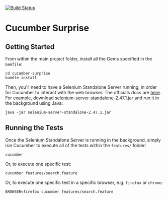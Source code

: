[![Build Status](https://travis-ci.org/charneykaye/cucumber-surprise.svg?branch=master)](https://travis-ci.org/charneykaye/cucumber-surprise)

# Cucumber Surprise

## Getting Started

From within the main project folder, install all the Gems specified in the `Gemfile`:

    cd cucumber-surprise
    bundle install

Then, you'll need to have a Selenium Standalone Server running, in order for Cucumber to interact with the web browser. The officials docs are [here](http://www.seleniumhq.org/download/). For example, download [selenium-server-standalone-2.47.1.jar](http://selenium-release.storage.googleapis.com/2.47/selenium-server-standalone-2.47.1.jar) and run it in the background using Java:

    java -jar selenium-server-standalone-2.47.1.jar

## Running the Tests

Once the Selenium Standalone Server is running in the background, simply run Cucumber to execute all of the tests within the `features/` folder:

    cucumber

Or, to execute one specific test:

    cucumber features/search.feature

Or, to execute one specific test in a specific browser, e.g. `firefox` or `chrome`:

    BROWSER=firefox cucumber features/search.feature

